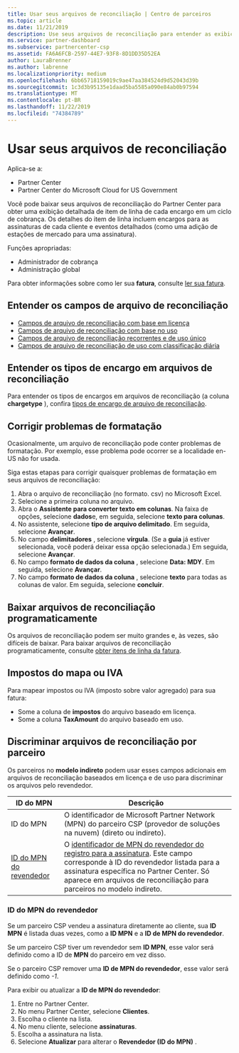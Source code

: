 ```yaml
---
title: Usar seus arquivos de reconciliação | Centro de parceiros
ms.topic: article
ms.date: 11/21/2019
description: Use seus arquivos de reconciliação para entender as exibições detalhadas do item de linha dos encargos do Partner Center.
ms.service: partner-dashboard
ms.subservice: partnercenter-csp
ms.assetid: FA6A6FCB-2597-44E7-93F8-8D1DD35D52EA
author: LauraBrenner
ms.author: labrenne
ms.localizationpriority: medium
ms.openlocfilehash: 6bb65718159019c9ae47aa384524d9d52043d39b
ms.sourcegitcommit: 1c3d3b95135e1daad5ba5585a090e84ab0b97594
ms.translationtype: MT
ms.contentlocale: pt-BR
ms.lasthandoff: 11/22/2019
ms.locfileid: "74384789"
---
```

# <a name="use-your-reconciliation-files"></a>Usar seus arquivos de reconciliação

Aplica-se a:

- Partner Center
- Partner Center do Microsoft Cloud for US Government

Você pode baixar seus arquivos de reconciliação do Partner Center para obter uma exibição detalhada de item de linha de cada encargo em um ciclo de cobrança. Os detalhes do item de linha incluem encargos para as assinaturas de cada cliente e eventos detalhados (como uma adição de estações de mercado para uma assinatura).

Funções apropriadas:

- Administrador de cobrança
- Administração global

Para obter informações sobre como ler sua **fatura**, consulte [ler sua fatura](read-your-bill.md).

## <a name="understand-reconciliation-file-fields"></a>Entender os campos de arquivo de reconciliação

- [Campos de arquivo de reconciliação com base em licença](license-based-recon-files.md)
- [Campos de arquivo de reconciliação com base no uso](usage-based-recon-files.md)
- [Campos de arquivo de reconciliação recorrentes e de uso único](one-time-recurring-recon-files.md)
- [Campos de arquivo de reconciliação de uso com classificação diária](daily-rated-usage-recon-files.md)

## <a name="understand-charge-types-in-reconciliation-files"></a>Entender os tipos de encargo em arquivos de reconciliação

Para entender os tipos de encargos em arquivos de reconciliação (a coluna **chargetype** ), confira [tipos de encargo de arquivo de reconciliação](recon-file-charge-types.md).

## <a name="fix-formatting-issues"></a>Corrigir problemas de formatação

Ocasionalmente, um arquivo de reconciliação pode conter problemas de formatação. Por exemplo, esse problema pode ocorrer se a localidade en-US não for usada.

Siga estas etapas para corrigir quaisquer problemas de formatação em seus arquivos de reconciliação:

1. Abra o arquivo de reconciliação (no formato. csv) no Microsoft Excel.
2. Selecione a primeira coluna no arquivo.
3. Abra o **Assistente para converter texto em colunas**. Na faixa de opções, selecione **dados**e, em seguida, selecione **texto para colunas**.
4. No assistente, selecione **tipo de arquivo delimitado**. Em seguida, selecione **Avançar**.
5. No campo **delimitadores** , selecione **vírgula**. (Se a **guia** já estiver selecionada, você poderá deixar essa opção selecionada.) Em seguida, selecione **Avançar**.
6. No campo **formato de dados da coluna** , selecione **Data: MDY**. Em seguida, selecione **Avançar**.
7. No campo **formato de dados da coluna** , selecione **texto** para todas as colunas de valor. Em seguida, selecione **concluir**.

## <a name="download-reconciliation-files-programmatically"></a>Baixar arquivos de reconciliação programaticamente

Os arquivos de reconciliação podem ser muito grandes e, às vezes, são difíceis de baixar. Para baixar arquivos de reconciliação programaticamente, consulte [obter itens de linha da fatura](https://docs.microsoft.com/partner-center/develop/get-invoiceline-items).

## <a name="map-taxes-or-vat"></a>Impostos do mapa ou IVA

Para mapear impostos ou IVA (imposto sobre valor agregado) para sua fatura:

- Some a coluna de **impostos** do arquivo baseado em licença.
- Some a coluna **TaxAmount** do arquivo baseado em uso.

## <a name="itemize-reconciliation-files-by-partner"></a>Discriminar arquivos de reconciliação por parceiro

Os parceiros no **modelo indireto** podem usar esses campos adicionais em arquivos de reconciliação baseados em licença e de uso para discriminar os arquivos pelo revendedor.

| ID do MPN | Descrição |
| ------ | ----------- |
| ID do MPN | O identificador de Microsoft Partner Network (MPN) do parceiro CSP (provedor de soluções na nuvem) (direto ou indireto). |
| [ID do MPN do revendedor](#reseller-mpn-id) | O [identificador de MPN do revendedor do registro para a assinatura](#reseller-mpn-id). Este campo corresponde à ID do revendedor listada para a assinatura específica no Partner Center. Só aparece em arquivos de reconciliação para parceiros no modelo indireto. |

### <a name="reseller-mpn-id"></a>ID do MPN do revendedor

Se um parceiro CSP vendeu a assinatura diretamente ao cliente, sua **ID MPN** é listada duas vezes, como a **ID MPN** e a **ID de MPN do revendedor**.

Se um parceiro CSP tiver um revendedor sem **ID MPN**, esse valor será definido como a ID de **MPN** do parceiro em vez disso.

Se o parceiro CSP remover uma **ID de MPN do revendedor**, esse valor será definido como *-1*.

Para exibir ou atualizar a **ID de MPN do revendedor**:

1. Entre no Partner Center.
2. No menu Partner Center, selecione **Clientes**.
3. Escolha o cliente na lista.
4. No menu cliente, selecione **assinaturas**.
5. Escolha a assinatura na lista.
6. Selecione **Atualizar** para alterar o **Revendedor (ID do MPN)** .
